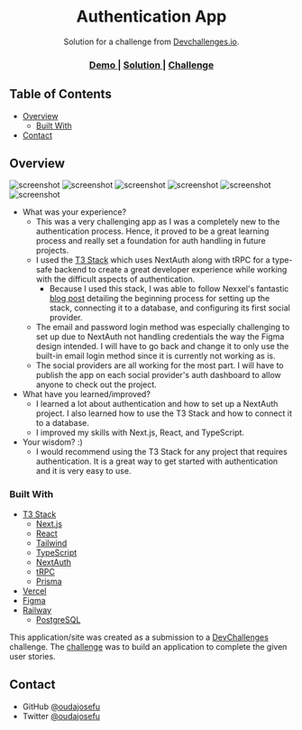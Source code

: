 <!-- Please update value in the {}  -->

<h1 align="center">Authentication App</h1>

<div align="center">
   Solution for a challenge from  <a href="http://devchallenges.io" target="_blank">Devchallenges.io</a>.
</div>

<div align="center">
  <h3>
    <a href="https://authentication-app-smoky.vercel.app/">
      Demo
    </a>
    <span> | </span>
    <a href="https://github.com/oudajosefu/AuthenticationApp">
      Solution
    </a>
    <span> | </span>
    <a href="https://devchallenges.io/challenges/N1fvBjQfhlkctmwj1tnw">
      Challenge
    </a>
  </h3>
</div>

<!-- TABLE OF CONTENTS -->

## Table of Contents

- [Overview](#overview)
  - [Built With](#built-with)
- [Contact](#contact)

<!-- OVERVIEW -->

## Overview

![screenshot](preview/mobile-login-preview.png)
![screenshot](preview/mobile-main-preview.png)
![screenshot](preview/mobile-edit-preview.png)
![screenshot](preview/desktop-login-preview.png)
![screenshot](preview/desktop-main-preview.png)
![screenshot](preview/desktop-edit-preview.png)

- What was your experience?
  - This was a very challenging app as I was a completely new to the authentication process. Hence, it proved to be a great learning process and really set a foundation for auth handling in future projects.
  - I used the [T3 Stack](https://create.t3.gg/) which uses NextAuth along with tRPC for a type-safe backend to create a great developer experience while working with the difficult aspects of authentication.
    - Because I used this stack, I was able to follow Nexxel's fantastic [blog post](https://www.nexxel.dev/blog/ct3a-guestbook) detailing the beginning process for setting up the stack, connecting it to a database, and configuring its first social provider.
  - The email and password login method was especially challenging to set up due to NextAuth not handling credentials the way the Figma design intended. I will have to go back and change it to only use the built-in email login method since it is currently not working as is.
  - The social providers are all working for the most part. I will have to publish the app on each social provider's auth dashboard to allow anyone to check out the project.
- What have you learned/improved?
  - I learned a lot about authentication and how to set up a NextAuth project. I also learned how to use the T3 Stack and how to connect it to a database.
  - I improved my skills with Next.js, React, and TypeScript.
- Your wisdom? :)
  - I would recommend using the T3 Stack for any project that requires authentication. It is a great way to get started with authentication and it is very easy to use.

### Built With

<!-- This section should list any major frameworks that you built your project using. Here are a few examples.-->

- [T3 Stack](https://create.t3.gg/)
  - [Next.js](https://nextjs.org/)
  - [React](https://reactjs.org/)
  - [Tailwind](https://tailwindcss.com/)
  - [TypeScript](https://www.typescriptlang.org/)
  - [NextAuth](https://next-auth.js.org/)
  - [tRPC](https://trpc.io/)
  - [Prisma](https://www.prisma.io/)
- [Vercel](https://vercel.com/)
- [Figma](https://www.figma.com/)
- [Railway](https://railway.app/)
  - [PostgreSQL](https://www.postgresql.org/)

This application/site was created as a submission to a [DevChallenges](https://devchallenges.io/challenges) challenge. The [challenge](https://devchallenges.io/challenges/N1fvBjQfhlkctmwj1tnw) was to build an application to complete the given user stories.

## Contact

- GitHub [@oudajosefu](https://github.com/oudajosefu)
- Twitter [@oudajosefu](https://twitter.com/oudajosefu)
